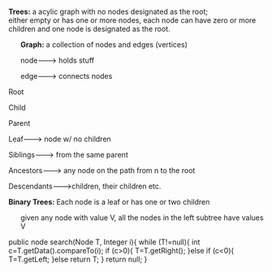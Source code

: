 <html>
<br><b>Trees:</b> a acylic graph with no nodes designated as the root;
<br>either empty or has one or more nodes, each node can have zero or more children and one node is designated as the root.
<ul> <b>Graph:</b> a collection of nodes and edges (vertices)</ul> 
<ul> node---> holds stuff</ul>
<ul> edge---> connects nodes</ul>

Root

Child 

Parent

Leaf---> node w/ no children

Siblings---> from the same parent

Ancestors---> any node on the path from n to the root

Descendants--->children, their children etc.

<b>Binary Trees:</b> Each node is a leaf or has one or two children
<ul>given any node with value V, all the nodes in the left subtree have values <V and all nodes in the right subtree have values >V</ul>


public node search(Node T, Integer i){
  while (T!=null){
    int c=T.getData().compareTo(i);
    if (c>0){
      T=T.getRight();
    }else if (c<0){
      T=T.getLeft;
    }else return T;
    }
    return null;
    }
      
</html>
